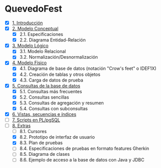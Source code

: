 # QuevedoFest
- [x] [1. Introducción](https://github.com/miguelmartinez22/QuevedoFest/blob/master/Apartados/Introduccion.md)
- [x] [2. Modelo Conceptual](https://github.com/miguelmartinez22/QuevedoFest/blob/master/Apartados/Modelo_conceptual.md)
   - [x] 2.1. Especificaciones
   - [x] 2.2. Diagrama Entidad-Relación
- [x] [3. Modelo Lógico](https://github.com/miguelmartinez22/QuevedoFest/blob/master/Apartados/Modelo_logico.md) 
   - [x] 3.1. Modelo Relacional
   - [x] 3.2. Normalización/Desnormalización
- [x] [4. Modelo Físico](https://github.com/miguelmartinez22/QuevedoFest/blob/master/Apartados/Modelo_fisico.md)
   - [x] 4.1. Diagrama de base de datos (notación "Crow's feet" o IDEF1X)
   - [x] 4.2. Creación de tablas y otros objetos
   - [x] 4.3. Carga de datos de prueba
- [x] [5. Consultas de la base de datos](https://github.com/miguelmartinez22/QuevedoFest/blob/master/Apartados/Consultas%20de%20la%20base%20de%20datos.md)
   - [x] 5.1. Consultas más frecuentes
   - [x] 5.2. Consultas sencillas
   - [x] 5.3. Consultas de agregación y resumen
   - [x] 5.4. Consultas con subconsultas
- [x] [6. Vistas, secuencias e índices](https://github.com/miguelmartinez22/QuevedoFest/blob/master/Apartados/Vistas_secuencias_indices.md)
- [ ] [7. Scripts en PL/pgSQL](https://github.com/miguelmartinez22/QuevedoFest/blob/master/Apartados/Scripts%20PL-pgSQL.md)
- [ ] [8. Extras](https://github.com/miguelmartinez22/QuevedoFest/blob/master/Apartados/Extras.md)
   - [ ] 8.1. Cursores
   - [x] 8.2. Prototipo de interfaz de usuario
   - [x] 8.3. Plan de pruebas
   - [ ] 8.4. Especificaciones de pruebas en formato features Gherkin
   - [ ] 8.5. Diagrama de clases
   - [ ] 8.6. Ejemplo de acceso a la base de datos con Java y JDBC
